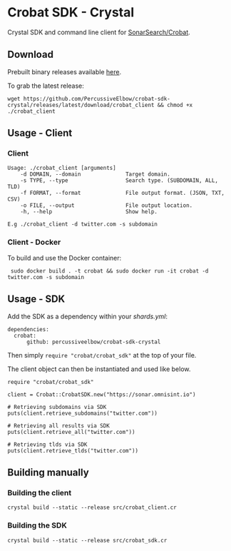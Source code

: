 # Crobat SDK - Crystal

Crystal SDK and command line client for [SonarSearch/Crobat](https://github.com/Cgboal/SonarSearch).

## Download
Prebuilt binary releases available [here](https://github.com/PercussiveElbow/crobat-sdk-crystal/releases).

To grab the latest release:

```wget https://github.com/PercussiveElbow/crobat-sdk-crystal/releases/latest/download/crobat_client && chmod +x ./crobat_client```

## Usage - Client

### Client

```
Usage: ./crobat_client [arguments]
    -d DOMAIN, --domain              Target domain.
    -s TYPE, --type                  Search type. (SUBDOMAIN, ALL, TLD)
    -f FORMAT, --format              File output format. (JSON, TXT, CSV)
    -o FILE, --output                File output location.
    -h, --help                       Show help.

E.g ./crobat_client -d twitter.com -s subdomain
```

### Client - Docker
To build and use the Docker container:
```
 sudo docker build . -t crobat && sudo docker run -it crobat -d twitter.com -s subdomain
```

## Usage - SDK
Add the SDK as a dependency within your _shards.yml_:
```
dependencies:
  crobat:
      github: percussiveelbow/crobat-sdk-crystal
```
Then simply  `require "crobat/crobat_sdk"` at the top of your file.

The client object can then be instantiated and used like below. 
```
require "crobat/crobat_sdk"

client = Crobat::CrobatSDK.new("https://sonar.omnisint.io")

# Retrieving subdomains via SDK
puts(client.retrieve_subdomains("twitter.com"))

# Retrieving all results via SDK
puts(client.retrieve_all("twitter.com"))

# Retrieving tlds via SDK
puts(client.retrieve_tlds("twitter.com"))
```

## Building manually
### Building the client
```
crystal build --static --release src/crobat_client.cr
```

### Building the SDK
```
crystal build --static --release src/crobat_sdk.cr
```

